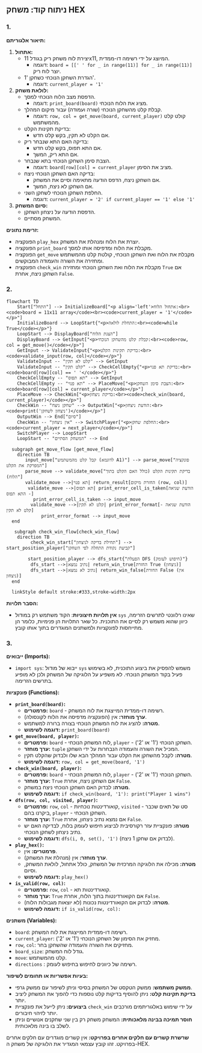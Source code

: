 ## ניתוח קוד: משחק HEX

### 1. <algorithm>

**תיאור אלגוריתם:**

1.  **אתחול:**
    *   יצירת לוח משחק ריק בגודל 11x11, המיוצג על ידי רשימה דו-ממדית.
        *   דוגמה: `board = [[' ' for _ in range(11)] for _ in range(11)]` יוצר לוח ריק.
    *   הגדרת השחקן הנוכחי כשחקן '1'.
        *   דוגמה: `current_player = '1'`
2.  **לולאת משחק:**
    *   הדפסת מצב הלוח הנוכחי למסך.
        *   דוגמה: `print_board(board)` מציג את הלוח הנוכחי.
    *   קבלת קלט מהשחקן הנוכחי (שורה ועמודה) עבור מיקום המהלך.
        *   דוגמה: `row, col = get_move(board, current_player)` קולט קלט מהמשתמש.
    *   בדיקת תקינות הקלט:
        *   אם הקלט לא תקין, בקש קלט חדש.
    *   בדיקה האם התא שנבחר ריק:
        *   אם התא תפוס, בקש קלט חדש.
        *   אם התא ריק, המשך.
    *   הצבת סימן השחקן הנוכחי בתא שנבחר.
        *   דוגמה: `board[row][col] = current_player` מציב את הסימן.
    *   בדיקה האם השחקן הנוכחי ניצח:
        *   אם השחקן ניצח, הדפס הודעה מתאימה וסיים את המשחק.
        *   אם השחקן לא ניצח, המשך.
    *   החלפת השחקן הנוכחי לשחקן השני.
        *   דוגמה: `current_player = '2' if current_player == '1' else '1'`
3.  **סיום המשחק:**
    *   הדפסת הודעה על ניצחון השחקן.
    *   המשחק מסתיים.

**זרימת נתונים:**

*   הפונקציה `play_hex` יוצרת את הלוח ומנהלת את המשחק.
*   הפונקציה `print_board` מקבלת את הלוח ומדפיסה אותו למסך.
*   הפונקציה `get_move` מקבלת את הלוח ואת השחקן הנוכחי, קולטת קלט מהמשתמש ומחזירה את השורה והעמודה המבוקשים.
*   הפונקציה `check_win` מקבלת את הלוח ואת השחקן הנוכחי ומחזירה `True` אם השחקן ניצח, אחרת `False`.

### 2. <mermaid>

```mermaid
flowchart TD
    Start["התחל"] --> InitializeBoard["<p align='left'>אתחול הלוח:<br><code>board = 11x11 array</code><br><code>current_player = '1'</code></p>"]
    InitializeBoard --> LoopStart{"<p>התחלת לולאה:<br><code>while True</code></p>"}
    LoopStart --> DisplayBoard["הצגת הלוח"]
    DisplayBoard --> GetInput["<p>קבלת קלט מהשחקן הנוכחי:<br><code>row, col = get_move()</code></p>"]
    GetInput --> ValidateInput{"<p>בדיקת תקינות הקלט:<br><code>validate_input(row, col)</code></p>"}
    ValidateInput -- "קלט לא תקין" --> GetInput
    ValidateInput -- "קלט תקין" --> CheckCellEmpty{"<p>בדיקת תא פנוי:<br><code>board[row][col] == ' '</code></p>"}
    CheckCellEmpty -- "תא תפוס" --> GetInput
    CheckCellEmpty -- "תא פנוי" --> PlaceMove["<p>הצבת סימן השחקן:<br><code>board[row][col] = current_player</code></p>"]
    PlaceMove --> CheckWin["<p>בדיקת ניצחון:<br><code>check_win(board, current_player)</code></p>"]
    CheckWin -- "שחקן ניצח" --> OutputWin["<p>הודעת ניצחון:<br><code>print('ניצחון לשחקן')</code></p>"]
    OutputWin --> End["סיום"]
    CheckWin -- "אין ניצחון" --> SwitchPlayer["<p>החלפת שחקן:<br><code>current_player = next_player</code></p>"]
    SwitchPlayer --> LoopStart
    LoopStart -- "המשחק הסתיים" --> End
    
  subgraph get_move_flow [get_move_flow]
    direction TB
       input_move["קבל קלט מהמשתמש (לדוגמא A1)"] --> parse_move["פונקציה המפרקת את הקלט"]
       parse_move --> validate_move["בדיקת תקינות הקלט (כולל האם הקלט בתוך הלוח)"]
       validate_move -->|תא פנוי| return_result[החזרת מיקום (row, col)]
        validate_move -->|תא תפוס| print_error_cell_is_taken[הודעת שגיאה - התא תפוס]
          print_error_cell_is_taken --> input_move
         validate_move -->|קלט לא תקין| print_error_format[הודעת שגיאה - קלט לא תקין]
             print_error_format --> input_move
  end
   
   subgraph check_win_flow[check_win_flow]
    direction TB
         check_win_start["תחילת בדיקה לניצחון"] --> start_position_player["קביעת נקודת התחלה לפי השחקן"]
      
        start_position_player --> dfs_start{"הפעלת DFS (חיפוש לעומק)"}
         dfs_start -->|נתיב נמצא| return_win_true[החזרת True (ניצחון)]
         dfs_start -->|נתיב לא נמצא| return_win_false[החזרת False (אין ניצחון)]
  end
    
  linkStyle default stroke:#333,stroke-width:2px
```

**הסבר תלויות:**

*   **אין תלויות חיצוניות**: הקוד משתמש רק במודול `sys` שאינו רלוונטי לתרשים הזרימה, כיוון שהוא משמש רק לסיים את התוכנית. כל שאר התלויות הן פנימיות, כלומר הן מתייחסות לפונקציות ולמשתנים המוגדרים בתוך אותו קובץ.

### 3. <explanation>

**ייבואים (Imports):**

*   `import sys`: ייבוא של מודול `sys` משמש להפסיק את ביצוע התוכנית, לא בשימוש פעיל בקוד המשחק הנוכחי. לא משפיע על הלוגיקה של המשחק ולכן לא מופיע בתרשים הזרימה.

**פונקציות (Functions):**

*   **`print_board(board)`:**
    *   **פרמטרים:** `board` - רשימה דו-ממדית המייצגת את לוח המשחק.
    *   **ערך מוחזר:** אין (הפונקציה מדפיסה את הלוח לקונסולה).
    *   **מטרה:** להציג את לוח המשחק הנוכחי בצורה ברורה למשתמש.
    *   **דוגמה לשימוש:** `print_board(board)`
*   **`get_move(board, player)`:**
    *   **פרמטרים:** `board` - לוח המשחק הנוכחי, `player` - השחקן הנוכחי ('1' או '2').
    *   **ערך מוחזר:** `tuple` המכיל את השורה והעמודה הנבחרות על ידי השחקן.
    *   **מטרה:** לקבל מהשחקן את הקלט עבור המהלך הבא שלו ולבדוק שהקלט תקין.
    *   **דוגמה לשימוש:** `row, col = get_move(board, '1')`
*   **`check_win(board, player)`:**
    *   **פרמטרים:** `board` - לוח המשחק הנוכחי, `player` - השחקן הנוכחי ('1' או '2').
    *   **ערך מוחזר:** `True` אם השחקן ניצח, אחרת `False`.
    *   **מטרה:** לבדוק האם השחקן הנוכחי ניצח במשחק.
    *   **דוגמה לשימוש:** `if check_win(board, '1'): print("Player 1 wins")`
*   **`dfs(row, col, visited, player)`:**
    *   **פרמטרים:** `row`, `col` - קואורדינטות נוכחיות, `visited` - סט של תאים שכבר ביקרנו בהם, `player` - השחקן הנוכחי.
    *   **ערך מוחזר:** `True` אם נמצא נתיב ניצחון, אחרת `False`.
    *   **מטרה:** פונקציית עזר רקורסיבית לביצוע חיפוש לעומק בלוח, לבדיקה האם יש נתיב ניצחון לשחקן הנוכחי.
    *   **דוגמה לשימוש:**  `dfs(i, 0, set(), '1')` (לבדוק אם שחקן 1 ניצח).
*   **`play_hex()`:**
    *   **פרמטרים:** אין.
    *   **ערך מוחזר:** אין (מנהלת את המשחק).
    *   **מטרה:** מכילה את הלוגיקה המרכזית של המשחק, כולל אתחול, לולאת המשחק, וסיום.
    *   **דוגמה לשימוש:** `play_hex()`
*   **`is_valid(row, col)`:**
    *   **פרמטרים:** `row`, `col` - קואורדינטות תא.
    *   **ערך מוחזר:** `True` אם הקואורדינטות בתוך הלוח, אחרת `False`.
    *   **מטרה:** לבדוק אם הקואורדינטות נכונות (לא יוצאות מגבולות הלוח).
    *   **דוגמה לשימוש:** `if is_valid(row, col):`

**משתנים (Variables):**

*   `board`: רשימה דו-ממדית המייצגת את לוח המשחק.
*   `current_player`: מחזיק את הסימון של השחקן הנוכחי ('1' או '2').
*   `row`, `col`: מחזיקים את השורה והעמודה שהשחקן בחר.
*   `board_size`: גודל לוח המשחק.
*   `move`: קלט מהמשתמש.
*   `directions` : רשימה של כיוונים לחיפוש בחיפוש לעומק.

**בעיות אפשריות או תחומים לשיפור:**

*   **ממשק משתמש:** ממשק הטקסט של המשחק בסיסי וניתן לשיפור עם ממשק גרפי.
*   **בדיקת תקינות קלט:** ניתן להוסיף בדיקות קלט נוספות כדי להפוך את המשחק ליציב יותר.
*   **ביצועים:** ניתן לייעל את פונקציית `check_win` על ידי שימוש באלגוריתמים מורכבים יותר לזיהוי חיבורים.
*   **חוסר תמיכה בבינה מלאכותית:** המשחק משחק רק בין שני שחקנים אנושיים וניתן לשלב בו בינה מלאכותית.

**שרשרת קשרים עם חלקים אחרים בפרויקט:**
אין קשרים מוגדרים עם חלקים אחרים בפרויקט. זהו קובץ עצמאי המגדיר את הלוגיקה של משחק ה-HEX.